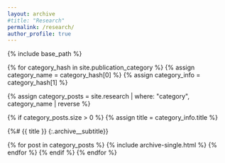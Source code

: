 ```yaml
---
layout: archive
#title: "Research"
permalink: /research/
author_profile: true
---
```


{% include base_path %}

{% for category_hash in site.publication_category %}
{% assign category_name = category_hash[0] %}
{% assign category_info = category_hash[1] %}

{% assign category_posts = site.research | where: "category", category_name | reverse %}

{% if category_posts.size > 0 %}
{% assign title = category_info.title %}

{%# {{ title }} {:.archive__subtitle}}

{% for post in category_posts %}
{% include archive-single.html %}
{% endfor %}
{% endif %}
{% endfor %}
